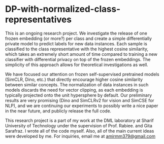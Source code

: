 # DP-with-normalized-class-representatives

This is an ongoing research project. We investigate the release of one frozen embedding (or more?) per class and create a simple differentially private model to predict labels for new data instances. Each sample is classified to the class representative with the highest cosine similarity, which takes an extremely short amount of time compared to training a new classifier with differential privacy on top of the frozen embeddings. The simplicity of this approach allows for theoretical investigations as well. 

We have focused our attention on frozen self-supervised pretrained models (SimCLR, Dino, etc.) that directly encourage higher cosine similarity between similar concepts. The normalization of data instances in such models discards the need for vector clipping, as each embedding is typically projected onto the unit hypersphere by default. Our preliminary results are very promising (Dino and SimCLRv2 for vision and SimCSE for NLP), and we are continuing our experiments to possibly write a nice paper in the near future, and publicly release the full code.


This research project is a part of my work at the DML laboratory at Sharif University of Technology under the supervision of Prof. Rabiee. and Gita Sarafraz. I wrote all of the code myself. Also, all of the main current ideas were developed by me. For inquiries, email me at amirmm379@gmail.com 
